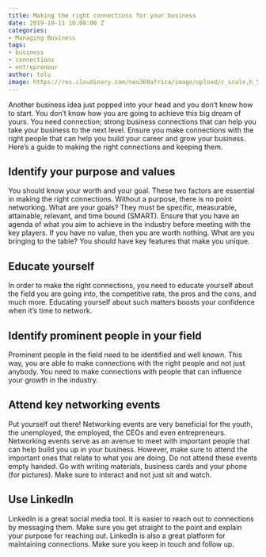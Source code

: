 ```yaml
---
title: Making the right connections for your business
date: 2019-10-11 10:08:00 Z
categories:
- Managing Business
tags:
- business
- connections
- entrepreneur
author: tolu
image: https://res.cloudinary.com/neo360africa/image/upload/c_scale,h_500/v1570789254/NEO360%20BLOG/Partner-01_a6psqa.jpg
---
```


Another business idea just popped into your head and you don’t know how to start. You don’t know how you are going to achieve this big dream of yours. You need connection; strong business connections that can help you take your business to the next level. Ensure you make connections with the right people that can help you build your career and grow your business. 
Here’s a guide to making the right connections and keeping them.

## Identify your purpose and values

You should know your worth and your goal. These two factors are essential in making the right connections. Without a purpose, there is no point networking. What are your goals? They must be specific, measurable, attainable, relevant, and time bound (SMART).
Ensure that you have an agenda of what you aim to achieve in the industry before meeting with the key players. If you have no value, then you are worth nothing. What are you bringing to the table? You should have key features that make you unique.

## Educate yourself

In order to make the right connections, you need to educate yourself about the field you are going into, the competitive rate, the pros and the cons, and much more. Educating yourself about such matters boosts your confidence when it’s time to network.

## Identify prominent people in your field

Prominent people in the field need to be identified and well known. This way, you are able to make connections with the right people and not just anybody. You need to make connections with people that can influence your growth in the industry.

## Attend key networking events

Put yourself out there! Networking events are very beneficial for the youth, the unemployed, the employed, the CEOs and even entrepreneurs. Networking events serve as an avenue to meet with important people that can help build you up in your business. However, make sure to attend the important ones that relate to what you are doing. Do not attend these events empty handed. Go with writing materials, business cards and your phone (for pictures). Make sure to interact and not just sit and watch.

## Use LinkedIn

LinkedIn is a great social media tool. It is easier to reach out to connections by messaging them. Make sure you get straight to the point and explain your purpose for reaching out. LinkedIn is also a great platform for maintaining connections. Make sure you keep in touch and follow up.
